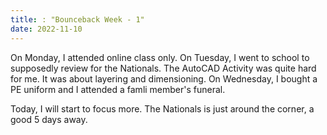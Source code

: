 ```yaml
---
title: : "Bounceback Week - 1"
date: 2022-11-10
---
```


On Monday, I attended online class only.
On Tuesday, I went to school to supposedly review for the Nationals. The AutoCAD Activity was quite hard for me. It was about layering and dimensioning.
On Wednesday, I bought a PE uniform and I attended a famli member's funeral.

Today, I will start to focus more. The Nationals is just around the corner, a good 5 days away.